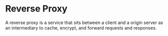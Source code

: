 # Reverse Proxy
A reverse proxy is a service that sits between a client and a origin server as an intermediary to cache, encrypt, and forward requests and responses.